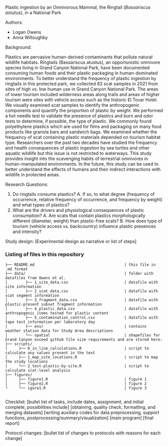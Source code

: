 Plastic ingestion by an Omnivorous Mammal, the Ringtail (*Bassariscus astutus*), in a National Park

Authors: 
- Logan Owens
- Anna Willoughby

Background:

Plastics are pervasive human-derived contaminants that pollute natural wildlife habitats. Ringtails (Bassariscus atustus), an opportunistic omnivore species living in Grand Canyon National Park, have been documented consuming human foods and their plastic packaging in human-dominated environments. To better understand the frequency of plastic ingestion by ringtails in this protected park, we collected 83 scat samples in 2021 from sites of high vs. low human use in Grand Canyon National Park. The areas of lower tourism included wilderness areas along trails and areas of higher tourism were sites with vehicle access such as the historic El Tovar Hotel. We visually examined scat samples to identify the anthropogenic components and quantify the proportion of plastic by weight. We performed a hot needle test to validate the presence of plastics and burn and odor tests to determine, if possible, the type of plastic. We commonly found polyethylene plastics which are used for films and packaging on many food products like granola bars and sandwich bags. We examined whether the frequency of scat containing plastic materials depended on tourism habitat type. Researchers over the past two decades have studied the frequency and health consequences of plastic ingestion by sea turtles and other aquatic wildlife but this issue is not restricted to waterways. This study provides insight into the scavenging habits of terrestrial omnivores in human-manipulated environments. In the future, this study can be used to better understand the effects of humans and their indirect interactions with wildlife in protected areas.

Research Questions:
1. Do ringtails consume plastics?
  A. If so, to what degree (frequency of occurrence, relative frequency of occurrence, and frequency by weight) and what types of plastics? 
2. What are the drivers and physiological consequences of plastic consumption?
   A. Are scats that contain plastics morphologically different (diameter, weight) than plastic-free scats?
   B. How does type of tourism (vehicle access vs. backcountry) influence plastic presences and intensity? 


Study design:
[Experimental design as narrative or list of steps]


### Listing of files in this repository

```
├── README.md                                        | this file in .md format
├── data/                                            | folder with datafiles from Owens et al.
│        ├── 1_site_data.csv                         | datafile with site information
│        ├── 2_scat_data.csv                         | datafile with scat segment information
│        ├── 3_fragment_data.csv                     | datafile with plastic-present subset fragment information
│        ├── 4_plastic_data.csv                      | datafile with anthropogenic items tested for plastic content
│        ├── 5_contamination_control.csv             | datafile with tape test information per laboratory day
│        ├── env/                                    | contains weather station data for Study Area descriptions
│        └── spatial                                 | shapefiles for Grand Canyon exceed github file size requirements and are stored here:
├── scripts/                                               
│     ├── 0_in_line_calculations.R                   | script to calculate any values present in the text
│     ├── 1_map_site_locations.R                     | script to map the study locations
│     └── 2_test-plastic-by-site.R                   | script to calculate scat-level analysis
├── figures/
│     ├── figure1.R                                  | figure 1
│     ├── figure2.R                                  | figure 2
└     └── igure1.R                                   | figure 3
                     
```
        

Checklist:
[bullet list of tasks, include dates, assignment, and initial complete, possibilities include]
[obtaining, quality check, formatting, and merging datasets]
[writing auxiliary codes for data preprocessing, support functions, postprocessing/summary/visualization]
[main program]
[final report]

Protocol changes:
[bullet list of changes to protocols with reasons for each change]
